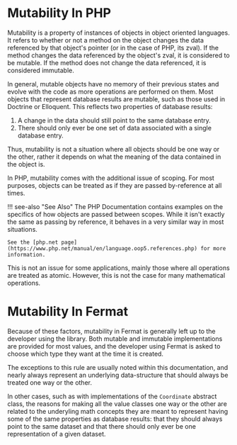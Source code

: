 # Mutability In PHP

Mutability is a property of instances of objects in object oriented languages. It refers to whether or not a method on the object changes the data referenced by that object's pointer (or in the case of PHP, its zval). If the method changes the data referenced by the object's zval, it is considered to be mutable. If the method does not change the data referenced, it is considered immutable.

In general, mutable objects have no memory of their previous states and evolve with the code as more operations are performed on them. Most objects that represent database results are mutable, such as those used in Doctrine or Elloquent. This reflects two properties of database results:

1. A change in the data should still point to the same database entry.
2. There should only ever be one set of data associated with a single database entry.

Thus, mutability is not a situation where all objects should be one way or the other, rather it depends on what the meaning of the data contained in the object is.

In PHP, mutability comes with the additional issue of scoping. For most purposes, objects can be treated as if they are passed by-reference at all times.

!!! see-also "See Also"
    The PHP Documentation contains examples on the specifics of how objects are passed between scopes. While it isn't exactly the same as passing by reference, it behaves in a very similar way in most situations.
    
    See the [php.net page](https://www.php.net/manual/en/language.oop5.references.php) for more information.
    
This is not an issue for some applications, mainly those where all operations are treated as atomic. However, this is not the case for many mathematical operations.

# Mutability In Fermat

Because of these factors, mutability in Fermat is generally left up to the developer using the library. Both mutable and immutable implementations are provided for most values, and the developer using Fermat is asked to choose which type they want at the time it is created.

The exceptions to this rule are usually noted within this documentation, and nearly always represent an underlying data-structure that should always be treated one way or the other.

In other cases, such as with implementations of the `Coordinate` abstract class, the reasons for making all the value classes one way or the other are related to the underyling math concepts they are meant to represent having some of the same properties as database results: that they should always point to the same dataset and that there should only ever be one representation of a given dataset.